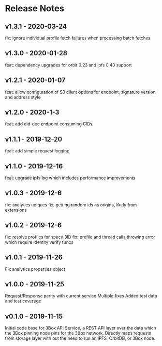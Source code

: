 # Release Notes

## v1.3.1 - 2020-03-24

fix: ignore individual profile fetch failures when processing batch fetches

## v1.3.0 - 2020-01-28

feat: dependency upgrades for orbit 0.23 and ipfs 0.40 support

## v1.2.1 - 2020-01-07

feat: allow configuration of S3 client options for endpoint, signature version and address style

## v1.2.0 - 2020-1-3

 feat: add did-doc endpoint consuming CIDs

## v1.1.1 - 2019-12-20

feat: add simple request logging

## v1.1.0 - 2019-12-16

feat: upgrade ipfs log which includes performance improvements

## v1.0.3 - 2019-12-6

fix: analytics uniques fix, getting random ids as origins, likely from extensions

## v1.0.2 - 2019-12-6

fix: resolve profiles for space 3ID
fix: profile and thread calls throwing error which require identity verify funcs

## v1.0.1 - 2019-11-26

Fix analytics properties object

## v1.0.0 - 2019-11-25

Request/Response parity with current service
Multiple fixes
Added test data and test coverage

## v0.1.0 - 2019-11-15

Initial code base for 3Box API Service, a REST API layer over the data which the 3Box pinning node pins for the 3Box network. Directly maps requests from storage layer with out the need to run an IPFS, OrbitDB, or 3Box node.
